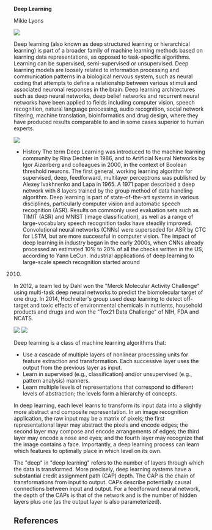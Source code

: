 **Deep Learning**

Mikie Lyons

![](http://www.schoolmeet.org/wordpress/wp-content/uploads/2016/07/DeepLearning.jpg)

Deep learning (also known as deep structured learning or hierarchical learning) is part of a broader family of machine learning methods
based on learning data representations, as opposed to task-specific algorithms. Learning can be supervised, semi-supervised or
unsupervised.
Deep learning models are loosely related to information processing and communication patterns in a biological nervous system, such as
neural coding that attempts to define a relationship between various stimuli and associated neuronal responses in the brain.
Deep learning architectures such as deep neural networks, deep belief networks and recurrent neural networks have been applied to fields
including computer vision, speech recognition, natural language processing, audio recognition, social network filtering, machine
translation, bioinformatics and drug design, where they have produced results comparable to and in some cases superior to human experts.

![](https://upload.wikimedia.org/wikipedia/commons/thumb/f/fe/Kernel_Machine.svg/512px-Kernel_Machine.svg.png)

* History
The term Deep Learning was introduced to the machine learning community by Rina Dechter in 1986, and to Artificial Neural Networks by
Igor Aizenberg and colleagues in 2000, in the context of Boolean threshold neurons.
The first general, working learning algorithm for supervised, deep, feedforward, multilayer perceptrons was published by Alexey
Ivakhnenko and Lapa in 1965. A 1971 paper described a deep network with 8 layers trained by the group method of data handling algorithm.
Deep learning is part of state-of-the-art systems in various disciplines, particularly computer vision and automatic speech recognition
(ASR). Results on commonly used evaluation sets such as TIMIT (ASR) and MNIST (image classification), as well as a range of
large-vocabulary speech recognition tasks have steadily improved. Convolutional neural networks (CNNs) were superseded for ASR by CTC 
for LSTM, but are more successful in computer vision.
The impact of deep learning in industry began in the early 2000s, when CNNs already processed an estimated 10% to 20% of all the checks
written in the US, according to Yann LeCun. Industrial applications of deep learning to large-scale speech recognition started around
2010.
In 2012, a team led by Dahl won the "Merck Molecular Activity Challenge" using multi-task deep neural networks to predict the
biomolecular target of one drug. In 2014, Hochreiter's group used deep learning to detect off-target and toxic effects of
environmental chemicals in nutrients, household products and drugs and won the "Tox21 Data Challenge" of NIH, FDA and NCATS.

![](http://andrewyuan.github.io/img/DeepLearning.png)
![](https://blogs.nvidia.com/wp-content/uploads/2016/07/Deep_Learning_Icons_R5_PNG.jpg.png)

Deep learning is a class of machine learning algorithms that:
* Use a cascade of multiple layers of nonlinear processing units for feature extraction and transformation. Each successive layer uses
the output from the previous layer as input.
* Learn in supervised (e.g., classification) and/or unsupervised (e.g., pattern analysis) manners.
* Learn multiple levels of representations that correspond to different levels of abstraction; the levels form a hierarchy of concepts.

In deep learning, each level learns to transform its input data into a slightly more abstract and composite representation. In an image recognition application, the raw input may be a matrix of pixels; the first representational layer may abstract the pixels and encode edges; the second layer may compose and encode arrangements of edges; the third layer may encode a nose and eyes; and the fourth layer may recognize that the image contains a face. Importantly, a deep learning process can learn which features to optimally place in which level on its own.

The "deep" in "deep learning" refers to the number of layers through which the data is transformed. More precisely, deep learning systems have a substantial credit assignment path (CAP) depth. The CAP is the chain of transformations from input to output. CAPs describe potentially causal connections between input and output. For a feedforward neural network, the depth of the CAPs is that of the network and is the number of hidden layers plus one (as the output layer is also parameterized).


## References

